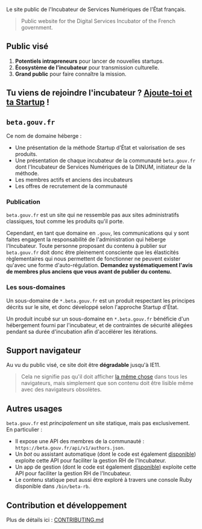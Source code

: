 Le site public de l'Incubateur de Services Numériques de l'État français.

> Public website for the Digital Services Incubator of the French government.


## Public visé

1. **Potentiels intrapreneurs** pour lancer de nouvelles startups.
2. **Écosystème de l'incubateur** pour transmission culturelle.
3. **Grand public** pour faire connaître la mission.


## Tu viens de rejoindre l'incubateur ? [Ajoute-toi et ta Startup](https://github.com/betagouv/beta.gouv.fr/blob/master/CONTRIBUTING.md) !


## `beta.gouv.fr`

Ce nom de domaine héberge :

- Une présentation de la méthode Startup d'État et valorisation de ses produits.
- Une présentation de chaque incubateur de la communauté `beta.gouv.fr` dont l'Incubateur de Services Numériques de la DINUM, initiateur de la méthode.
- Les membres actifs et anciens des incubateurs
- Les offres de recrutement de la communauté

### Publication

`beta.gouv.fr` est un site qui ne ressemble pas aux sites administratifs classiques, tout comme les produits qu'il porte.

Cependant, en tant que domaine en `.gouv`, les communications qui y sont faites engagent la responsabilité de l'administration qui héberge l'Incubateur. Toute personne proposant du contenu à publier sur `beta.gouv.fr` doit donc être pleinement consciente que les élasticités règlementaires qui nous permettent de fonctionner ne peuvent exister qu'avec une forme d'auto-régulation. **Demandez systématiquement l'avis de membres plus anciens que vous avant de publier du contenu.**

### Les sous-domaines

Un sous-domaine de `*.beta.gouv.fr` est un produit respectant les principes décrits sur le site, et donc développé selon l'approche Startup d'État.

Un produit incubé sur un sous-domaine en `*.beta.gouv.fr` bénéficie d'un hébergement fourni par l'incubateur, et de contraintes de sécurité allégées pendant sa durée d'incubation afin d'accélérer les itérations.


## Support navigateur

Au vu du public visé, ce site doit être **dégradable** jusqu'à IE11.

> Cela ne signifie pas qu'il doit afficher [la même chose](http://dowebsitesneedtolookexactlythesameineverybrowser.com) dans tous les navigateurs, mais simplement que son contenu doit être lisible même avec des navigateurs obsolètes.


## Autres usages

`beta.gouv.fr` est *principalement* un site statique, mais pas exclusivement. En particulier :

- Il expose une API des membres de la communauté : `https://beta.gouv.fr/api/v1/authors.json`.
- Un _bot_ ou assistant automatique (dont le code est également [disponible](https://github.com/betagouv/betaGouvBot)) exploite cette API pour faciliter la gestion RH de l'Incubateur.
- Un app de gestion (dont le code est également [disponible](https://github.com/betagouv/secretariat)) exploite cette API pour faciliter la gestion RH de l'Incubateur.
- Le contenu statique peut aussi être exploré à travers une console Ruby disponible dans `/bin/beta-rb`.

## Contribution et développement

Plus de détails ici : [CONTRIBUTING.md](https://github.com/betagouv/beta.gouv.fr/blob/master/CONTRIBUTING.md)
